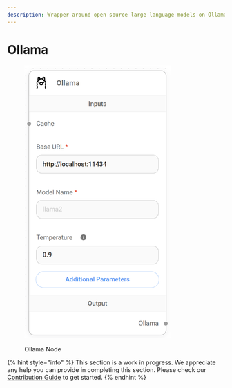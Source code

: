 ```yaml
---
description: Wrapper around open source large language models on Ollama.
---
```


# Ollama

<figure><img src="../../../.gitbook/assets/image (6).png" alt="" width="340"><figcaption><p>Ollama Node</p></figcaption></figure>

{% hint style="info" %}
This section is a work in progress. We appreciate any help you can provide in completing this section. Please check our [Contribution Guide](../../../contributing/) to get started.
{% endhint %}
